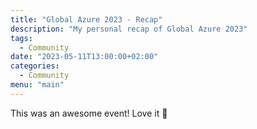 ```yaml
---
title: "Global Azure 2023 - Recap"
description: "My personal recap of Global Azure 2023"
tags:
  - Community
date: "2023-05-11T13:00:00+02:00"
categories:
  - Community
menu: "main"
---
```


This was an awesome event! Love it 💙

